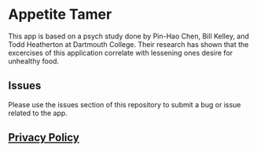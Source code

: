 # Appetite Tamer
This app is based on a psych study done by Pin-Hao Chen, Bill Kelley, and Todd Heatherton at Dartmouth College. Their research has shown that the excercises of this application correlate with lessening ones desire for unhealthy food.

## Issues
Please use the issues section of this repository to submit a bug or issue related to the app.

## [Privacy Policy](https://github.com/jefferythewind/appetite_tamer/blob/master/privacy_policy.md)
